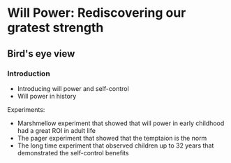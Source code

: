 # Will Power: Rediscovering our gratest strength

## Bird's eye view

### Introduction

- Introducing will power and self-control
- Will power in history

Experiments:

- Marshmellow experiment that showed that will power in early childhood had a great ROI in adult life
- The pager experiment that showed that the temptaion is the norm
- The long time experiment that observed children up to 32 years that demonstrated the self-control benefits
